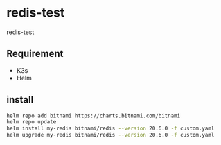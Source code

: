 # redis-test

redis-test

## Requirement

- K3s
- Helm

## install

```sh
helm repo add bitnami https://charts.bitnami.com/bitnami
helm repo update
helm install my-redis bitnami/redis --version 20.6.0 -f custom.yaml
helm upgrade my-redis bitnami/redis --version 20.6.0 -f custom.yaml
```
